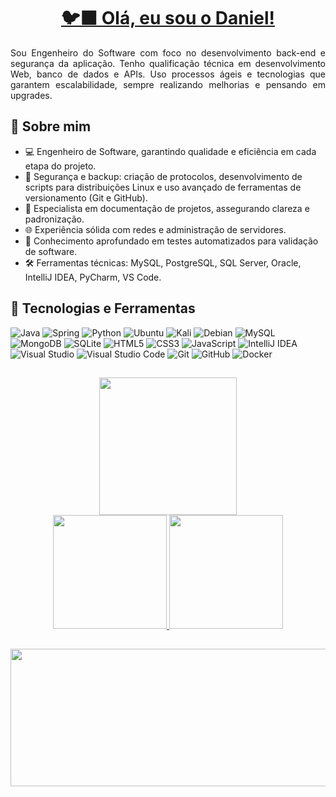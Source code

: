 <div style="text-align: center;">
    <h1 align="center">
        <a href="https://github.com/danielssaugusto/">
            <span>🐦‍⬛ Olá, eu sou o Daniel!</span>
        </a>
    </h1>
</div>

<p align="justify">Sou Engenheiro do Software com foco no desenvolvimento back-end e segurança da aplicação. Tenho qualificação técnica em desenvolvimento Web, banco de dados e APIs.
    Uso processos ágeis e tecnologias que garantem escalabilidade, sempre realizando melhorias e pensando em upgrades.
</p>

<h2>📑 Sobre mim</h2>
<ul> 
    <li>💻 Engenheiro de Software, garantindo qualidade e eficiência em cada etapa do projeto.</li> 
    <li>🔐 Segurança e backup: criação de protocolos, desenvolvimento de scripts para distribuições Linux e uso avançado de ferramentas de versionamento (Git e GitHub).</li> 
    <li>📝 Especialista em documentação de projetos, assegurando clareza e padronização.</li> 
    <li>🌐 Experiência sólida com redes e administração de servidores.</li> 
    <li>🧪 Conhecimento aprofundado em testes automatizados para validação de software.</li> 
    <li>🛠️ Ferramentas técnicas: MySQL, PostgreSQL, SQL Server, Oracle, IntelliJ IDEA, PyCharm, VS Code.</li> </ul>

<h2>🚀 Tecnologias e Ferramentas</h2>

![Java](https://img.shields.io/badge/java-%23ED8B00.svg?style=for-the-badge&logo=openjdk&logoColor=white)
![Spring](https://img.shields.io/badge/spring-%236DB33F.svg?style=for-the-badge&logo=spring&logoColor=white)
![Python](https://img.shields.io/badge/python-3670A0?style=for-the-badge&logo=python&logoColor=ffdd54)
![Ubuntu](https://img.shields.io/badge/Ubuntu-E95420?style=for-the-badge&logo=ubuntu&logoColor=white)
![Kali](https://img.shields.io/badge/Kali-268BEE?style=for-the-badge&logo=kalilinux&logoColor=white)
![Debian](https://img.shields.io/badge/Debian-D70A53?style=for-the-badge&logo=debian&logoColor=white)
![MySQL](https://img.shields.io/badge/mysql-4479A1.svg?style=for-the-badge&logo=mysql&logoColor=white)
![MongoDB](https://img.shields.io/badge/MongoDB-%234ea94b.svg?style=for-the-badge&logo=mongodb&logoColor=white)
![SQLite](https://img.shields.io/badge/sqlite-%2307405e.svg?style=for-the-badge&logo=sqlite&logoColor=white)
![HTML5](https://img.shields.io/badge/html5-%23E34F26.svg?style=for-the-badge&logo=html5&logoColor=white)
![CSS3](https://img.shields.io/badge/css3-%231572B6.svg?style=for-the-badge&logo=css3&logoColor=white)
![JavaScript](https://img.shields.io/badge/javascript-%23323330.svg?style=for-the-badge&logo=javascript&logoColor=%23F7DF1E)
![IntelliJ IDEA](https://img.shields.io/badge/IntelliJIDEA-000000.svg?style=for-the-badge&logo=intellij-idea&logoColor=white)
![Visual Studio](https://img.shields.io/badge/Visual%20Studio-5C2D91.svg?style=for-the-badge&logo=visual-studio&logoColor=white)
![Visual Studio Code](https://img.shields.io/badge/Visual%20Studio%20Code-0078d7.svg?style=for-the-badge&logo=visual-studio-code&logoColor=white)
![Git](https://img.shields.io/badge/git-%23F05033.svg?style=for-the-badge&logo=git&logoColor=white)
![GitHub](https://img.shields.io/badge/github-%23121011.svg?style=for-the-badge&logo=github&logoColor=white)
![Docker](https://img.shields.io/badge/docker-%230db7ed.svg?style=for-the-badge&logo=docker&logoColor=white)

##
<div align="center">
    <img height="220em" src="https://streak-stats.demolab.com/?user=danielssaugusto&theme=tokyonight&background=000&border=5800FF&dates=FFF)](https://git.io/streak-stats" />
</div>

<div align="center">
  <a href="https://github.com/danielssaugusto">
  <img height="182em" src="https://github-readme-stats.vercel.app/api?username=danielssaugusto&show_icons=true&theme=tokyonight&hide_border=true&include_all_commits=true&count_private=true" />
  <img height="182em" src="https://github-readme-stats.vercel.app/api/top-langs/?username=danielssaugusto&layout=compact&langs_count=16&theme=tokyonight&hide_border=true" />
</div>

##

<p align="center">
  <img width="800" height="220" src="https://media2.giphy.com/media/v1.Y2lkPTc5MGI3NjExb3A0OHJiaGFhejkxZ3pxOHNtNnRxbHgzYndxeGh4dTlhejd3NDBuYyZlcD12MV9pbnRlcm5hbF9naWZfYnlfaWQmY3Q9Zw/yl3XErRq8qmmA/giphy.webp">
</p>

